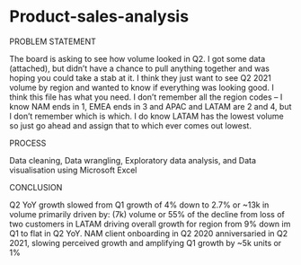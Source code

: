 # Product-sales-analysis

PROBLEM STATEMENT

The board is asking to see how volume looked in Q2. I got some data (attached), but didn’t have a chance to pull anything together and was hoping you could take a stab at it. I think they just want to see Q2 2021 volume by region and wanted to know if everything was looking good. I think this file has what you need. I don’t remember all the region codes – I know NAM ends in 1, EMEA ends in 3 and APAC and LATAM are 2 and 4, but I don’t remember which is which. I do know LATAM has the lowest volume so just go ahead and assign that to which ever comes out lowest.

PROCESS

Data cleaning, Data wrangling, Exploratory data analysis, and Data visualisation using Microsoft Excel

CONCLUSION

Q2 YoY growth slowed from Q1 growth of 4% down to 2.7% or ~13k in volume primarily driven by: (7k) volume or 55% of the decline from loss of two customers in LATAM driving overall growth for region from 9% down im Q1 to flat in Q2 YoY. NAM client onboarding in Q2 2020 anniversaried in Q2 2021, slowing perceived growth and amplifying Q1 growth by ~5k units or 1%
